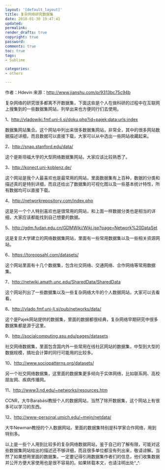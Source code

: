 ```yaml
---
layout: '[default_layout]'   
title: 复杂网络研究数据集     
date: 2018-01-30 19:47:41  
updated: 
permalink: 
render_drafts: true
copyright: true
password: 
comments: true
toc: true                  
tags:                        
- Sublime

categories:                  
- others

---
```

作者：Hdevin
来源：http://www.jianshu.com/p/9313bc75c94b

复杂网络的研究很多都离不开数据集，下面这些是个人在做科研的过程中在互联网上搜集到的一些数据集网站，列举出来也方便同行们去使用。

1、http://vladowiki.fmf.uni-lj.si/doku.php?id=pajek:data:urls:index

数据集网站集合。这个网站中列出来很多数据集网站，非常全，其中的很多网站数据描述详细，而且数据可以直接下载，大家可以从中选出一些网站收藏起来。
<!--more-->
2、http://snap.stanford.edu/data/

这个是斯坦福大学的大型网络数据集网站，大家应该比较熟悉了。

3、http://konect.uni-koblenz.de/

这个网站是我个人最喜欢也是最常用的网站，里面数据集有上百种，数据的分类和描述真的是特别详细，而且还给出了数据集的可视化图以及一些基本统计特性，所有数据均可以直接下载。

4、http://networkrepository.com/index.php

这是另一个个人特别喜欢也是很常用的网站，和上面一样数据分类也是相当的详细，大家应该都能找到自己想要的数据。

5、http://gdm.fudan.edu.cn/GDMWiki/Wiki.jsp?page=Network%20DataSet

这是复旦大学建立的网络数据集网站，里面有一些常用数据集以及一些相关资源网站。

6、https://toreopsahl.com/datasets/

这个网站里面有十几个数据集，包含社交网络、交通网络、合作网络等常用数据集。

7、http://netwiki.amath.unc.edu/SharedData/SharedData

这个网站列出了一些数据集以及一些复杂网络大牛的个人数据网站，大家可以去看看。

8、http://vlado.fmf.uni-lj.si/pub/networks/data/

这个是Pajek网站提供的数据集，里面的数据都很经典，复杂网络早期研究中很多数据集都是源于这里。

9、http://socialcomputing.asu.edu/pages/datasets

社交网络数据集，里面包含国内外一些常用在线社区网站的数据集，中型到大型的数据规模，搞社会计算的同行可能用的比较多。

10、http://www.sociopatterns.org/datasets/

另一个社交网络数据集，这里面的数据集更多倾向于实体网络，比如联系网、高校朋友网、疾病传播网。

11、http://www3.nd.edu/~networks/resources.htm

CCNR，大牛Barabási教授个人的数据网站，当然了除开数据集，这个网站上有很多可以学习的东西。

12、http://www-personal.umich.edu/~mejn/netdata/

大牛Newman教授的个人数据网站，里面的数据集特别是科学家合作网络，用到特别多。

以上是一些个人用到比较多的复杂网络数据网站，鉴于自己的了解有限，可能对这些数据集网站给出的描述还不够详细，而且很多单位都没有列出来，敬请谅解。当然了如果想用里面的数据集，一定要记得引用数据集作者们的信息，他们收集数据并公开方便大家使用也是很不容易的。如果转载本文，也请注明出处^_^.
